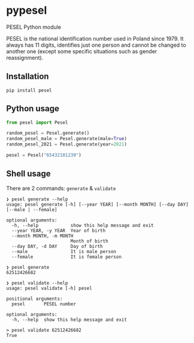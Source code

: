 # pypesel

PESEL Python module

PESEL is the national identification number used in Poland since 1979. It always has 11 digits, identifies just one person and cannot be changed to another one (except some specific situations such as gender reassignment).

## Installation

```shell
pip install pesel
```

## Python usage

```python
from pesel import Pesel

random_pesel = Pesel.generate()
random_pesel_male = Pesel.generate(male=True)
random_pesel_2021 = Pesel.generate(year=2021)

pesel = Pesel("65432101239")
```

## Shell usage
There are 2 commands: `generate` & `validate`

```shell
❯ pesel generate --help
usage: pesel generate [-h] [--year YEAR] [--month MONTH] [--day DAY] [--male | --female]

optional arguments:
  -h, --help            show this help message and exit
  --year YEAR, -y YEAR  Year of birth
  --month MONTH, -m MONTH
                        Month of birth
  --day DAY, -d DAY     Day of birth
  --male                It is male person
  --female              It is female person
```

```shell
❯ pesel generate  
62512426682
```

```shell
❯ pesel validate --help  
usage: pesel validate [-h] pesel

positional arguments:
  pesel       PESEL number

optional arguments:
  -h, --help  show this help message and exit
```

```shell
> pesel validate 62512426682
True
```